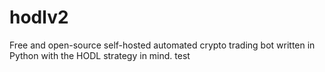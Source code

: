 # hodlv2
Free and open-source self-hosted automated crypto trading bot written in Python with the HODL strategy in mind.
test
